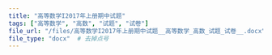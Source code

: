 ```yaml
---
title: "高等数学I2017年上册期中试题"
tags: ["高等数学", "高数", "试题", "试卷"]
file_url: "/files/高等数学I2017年上册期中试题__高等数学_高数_试题_试卷__.docx"
file_type: "docx"  # 去掉点号
---
```




<!-- 文件类型: .docx -->
<!-- 文件图标: 📝 -->
